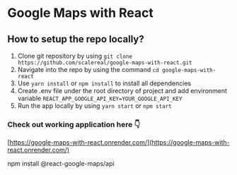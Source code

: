 # Google Maps with React

## How to setup the repo locally?

1. Clone git repository by using `git clone https://github.com/scalereal/google-maps-with-react.git`
2. Navigate into the repo by using the command `cd google-maps-with-react`
3. Use `yarn install` or `npm install` to install all dependencies
4. Create .env file under the root directory of project and add environment variable `REACT_APP_GOOGLE_API_KEY=YOUR_GOOGLE_API_KEY`
5. Run the app locally by using `yarn start` or `npm start`

### Check out working application here 👇️
[https://google-maps-with-react.onrender.com/](https://google-maps-with-react.onrender.com/)



npm install @react-google-maps/api
